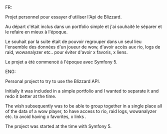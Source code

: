 FR:

Projet personnel pour essayer d'utiliser l'Api de Blizzard.

Au départ c'était inclus dans un portfolio simple et j'ai souhaité le séparer et le refaire en mieux à l'époque.

Le souhait par la suite était de pouvoir regrouper dans un seul lieu l'ensemble des données d'un joueur de wow, d'avoir accès aux rio, logs de raid, wowanalyzer etc.. pour éviter d'avoir x favoris, x liens.

Le projet a été commencé à l'époque avec Symfony 5.

ENG:

Personal project to try to use the Blizzard API.

Initially it was included in a simple portfolio and I wanted to separate it and redo it better at the time.

The wish subsequently was to be able to group together in a single place all of the data of a wow player, to have access to rio, raid logs, wowanalyzer etc. to avoid having x favorites, x links .

The project was started at the time with Symfony 5.
